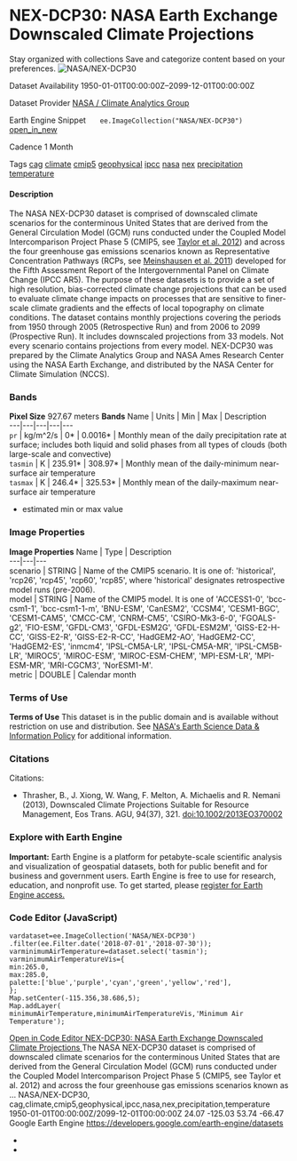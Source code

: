  
#  NEX-DCP30: NASA Earth Exchange Downscaled Climate Projections 
Stay organized with collections  Save and categorize content based on your preferences. 
![NASA/NEX-DCP30](https://developers.google.com/earth-engine/datasets/images/NASA/NASA_NEX-DCP30_sample.png) 

Dataset Availability
    1950-01-01T00:00:00Z–2099-12-01T00:00:00Z 

Dataset Provider
     [ NASA / Climate Analytics Group ](https://www.nccs.nasa.gov/services/data-collections/land-based-products/nex-dcp30) 

Earth Engine Snippet
     `    ee.ImageCollection("NASA/NEX-DCP30")   ` [ open_in_new ](https://code.earthengine.google.com/?scriptPath=Examples:Datasets/NASA/NASA_NEX-DCP30) 

Cadence
    1 Month 

Tags
     [cag](https://developers.google.com/earth-engine/datasets/tags/cag) [climate](https://developers.google.com/earth-engine/datasets/tags/climate) [cmip5](https://developers.google.com/earth-engine/datasets/tags/cmip5) [geophysical](https://developers.google.com/earth-engine/datasets/tags/geophysical) [ipcc](https://developers.google.com/earth-engine/datasets/tags/ipcc) [nasa](https://developers.google.com/earth-engine/datasets/tags/nasa) [nex](https://developers.google.com/earth-engine/datasets/tags/nex) [precipitation](https://developers.google.com/earth-engine/datasets/tags/precipitation) [temperature](https://developers.google.com/earth-engine/datasets/tags/temperature)
#### Description
The NASA NEX-DCP30 dataset is comprised of downscaled climate scenarios for the conterminous United States that are derived from the General Circulation Model (GCM) runs conducted under the Coupled Model Intercomparison Project Phase 5 (CMIP5, see [Taylor et al. 2012](https://journals.ametsoc.org/doi/abs/10.1175/BAMS-D-11-00094.1)) and across the four greenhouse gas emissions scenarios known as Representative Concentration Pathways (RCPs, see [Meinshausen et al. 2011](https://rd.springer.com/article/10.1007%2Fs10584-011-0156-z#page-1)) developed for the Fifth Assessment Report of the Intergovernmental Panel on Climate Change (IPCC AR5). The purpose of these datasets is to provide a set of high resolution, bias-corrected climate change projections that can be used to evaluate climate change impacts on processes that are sensitive to finer-scale climate gradients and the effects of local topography on climate conditions.
The dataset contains monthly projections covering the periods from 1950 through 2005 (Retrospective Run) and from 2006 to 2099 (Prospective Run). It includes downscaled projections from 33 models. Not every scenario contains projections from every model.
NEX-DCP30 was prepared by the Climate Analytics Group and NASA Ames Research Center using the NASA Earth Exchange, and distributed by the NASA Center for Climate Simulation (NCCS).
### Bands
**Pixel Size** 927.67 meters 
**Bands**
Name | Units | Min | Max | Description  
---|---|---|---|---  
`pr` | kg/m^2/s |  0*  |  0.0016*  | Monthly mean of the daily precipitation rate at surface; includes both liquid and solid phases from all types of clouds (both large-scale and convective)  
`tasmin` | K |  235.91*  |  308.97*  | Monthly mean of the daily-minimum near-surface air temperature  
`tasmax` | K |  246.4*  |  325.53*  | Monthly mean of the daily-maximum near-surface air temperature  
* estimated min or max value 
### Image Properties
**Image Properties**
Name | Type | Description  
---|---|---  
scenario | STRING | Name of the CMIP5 scenario. It is one of: 'historical', 'rcp26', 'rcp45', 'rcp60', 'rcp85', where 'historical' designates retrospective model runs (pre-2006).  
model | STRING | Name of the CMIP5 model. It is one of 'ACCESS1-0', 'bcc-csm1-1', 'bcc-csm1-1-m', 'BNU-ESM', 'CanESM2', 'CCSM4', 'CESM1-BGC', 'CESM1-CAM5', 'CMCC-CM', 'CNRM-CM5', 'CSIRO-Mk3-6-0', 'FGOALS-g2', 'FIO-ESM', 'GFDL-CM3', 'GFDL-ESM2G', 'GFDL-ESM2M', 'GISS-E2-H-CC', 'GISS-E2-R', 'GISS-E2-R-CC', 'HadGEM2-AO', 'HadGEM2-CC', 'HadGEM2-ES', 'inmcm4', 'IPSL-CM5A-LR', 'IPSL-CM5A-MR', 'IPSL-CM5B-LR', 'MIROC5', 'MIROC-ESM', 'MIROC-ESM-CHEM', 'MPI-ESM-LR', 'MPI-ESM-MR', 'MRI-CGCM3', 'NorESM1-M'.  
metric | DOUBLE | Calendar month  
### Terms of Use
**Terms of Use**
This dataset is in the public domain and is available without restriction on use and distribution. See [NASA's Earth Science Data & Information Policy](https://www.earthdata.nasa.gov/engage/open-data-services-and-software/data-and-information-policy) for additional information.
### Citations
Citations:
  * Thrasher, B., J. Xiong, W. Wang, F. Melton, A. Michaelis and R. Nemani (2013), Downscaled Climate Projections Suitable for Resource Management, Eos Trans. AGU, 94(37), 321. [doi:10.1002/2013EO370002](https://doi.org/10.1002/2013EO370002)


### Explore with Earth Engine
**Important:** Earth Engine is a platform for petabyte-scale scientific analysis and visualization of geospatial datasets, both for public benefit and for business and government users. Earth Engine is free to use for research, education, and nonprofit use. To get started, please [register for Earth Engine access.](https://console.cloud.google.com/earth-engine)
### Code Editor (JavaScript)
```
vardataset=ee.ImageCollection('NASA/NEX-DCP30')
.filter(ee.Filter.date('2018-07-01','2018-07-30'));
varminimumAirTemperature=dataset.select('tasmin');
varminimumAirTemperatureVis={
min:265.0,
max:285.0,
palette:['blue','purple','cyan','green','yellow','red'],
};
Map.setCenter(-115.356,38.686,5);
Map.addLayer(
minimumAirTemperature,minimumAirTemperatureVis,'Minimum Air Temperature');
```
[ Open in Code Editor ](https://code.earthengine.google.com/?scriptPath=Examples:Datasets/NASA/NASA_NEX-DCP30)
[ NEX-DCP30: NASA Earth Exchange Downscaled Climate Projections ](https://developers.google.com/earth-engine/datasets/catalog/NASA_NEX-DCP30)
The NASA NEX-DCP30 dataset is comprised of downscaled climate scenarios for the conterminous United States that are derived from the General Circulation Model (GCM) runs conducted under the Coupled Model Intercomparison Project Phase 5 (CMIP5, see Taylor et al. 2012) and across the four greenhouse gas emissions scenarios known as …
NASA/NEX-DCP30, cag,climate,cmip5,geophysical,ipcc,nasa,nex,precipitation,temperature 
1950-01-01T00:00:00Z/2099-12-01T00:00:00Z
24.07 -125.03 53.74 -66.47 
Google Earth Engine
https://developers.google.com/earth-engine/datasets
  * [ ](https://doi.org/https://www.nccs.nasa.gov/services/data-collections/land-based-products/nex-dcp30)
  * [ ](https://doi.org/https://developers.google.com/earth-engine/datasets/catalog/NASA_NEX-DCP30)


